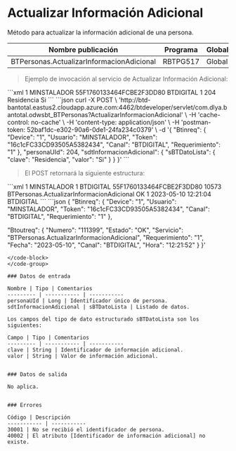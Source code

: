 # Actualizar Información Adicional 

Método para actualizar la información adicional de una persona. 

Nombre publicación | Programa | Global/País 
--------- | ----------- | ----------- 
BTPersonas.ActualizarInformacionAdicional | RBTPG517 | Global 

> Ejemplo de invocación al servicio de Actualizar Información Adicional: 

<code-group> 
<code-block title="XML" active> 
```xml 
<soapenv:Envelope xmlns:soapenv="http://schemas.xmlsoap.org/soap/envelope/" xmlns:bts="http://uy.com.dlya.bantotal/BTSOA/"> 
   <soapenv:Header/> 
   <soapenv:Body> 
      <bts:BTPersonas.ActualizarInformacionAdicional> 
         <bts:Btinreq> 
            <bts:Device>1</bts:Device> 
            <bts:Usuario>MINSTALADOR</bts:Usuario> 
            <bts:Token>55F1760133464FCBE2F3DD80</bts:Token> 
            <bts:Canal>BTDIGITAL</bts:Canal> 
            <bts:Requerimiento>1</bts:Requerimiento> 
         </bts:Btinreq> 
         <bts:personaUId>204</bts:personaUId> 
         <bts:sdtInformacionAdicional> 
            <bts:sBTDatoLista> 
               <bts:clave>Residencia</bts:clave> 
               <bts:valor>Si</bts:valor> 
            </bts:sBTDatoLista> 
         </bts:sdtInformacionAdicional> 
      </bts:BTPersonas.ActualizarInformacionAdicional> 
   </soapenv:Body> 
</soapenv:Envelope> 
``` 
</code-block> 

<code-block title="JSON"> 
```json 
curl -X POST \ 
	'http://btd-bantotal.eastus2.cloudapp.azure.com:4462/btdeveloper/servlet/com.dlya.bantotal.odwsbt_BTPersonas?ActualizarInformacionAdicional' \ 
	-H 'cache-control: no-cache' \ 
	-H 'content-type: application/json' \ 
	-H 'postman-token: 52baf1dc-e302-90a6-0de1-24fa234c0379' \ 
	-d '{ 
	"Btinreq": { 
	  "Device": "1", 
	  "Usuario": "MINSTALADOR", 
	  "Token": "16c1cFC33CD93505A5382434", 
	  "Canal": "BTDIGITAL", 
	  "Requerimiento": "1" 
	}, 
	"personaUId": 204, 
        "sdtInformacionAdicional": { 
          "sBTDatoLista": { 
            "clave": "Residencia", 
            "valor": "Si" 
          } 
        } 
}' 
``` 
</code-block> 
</code-group> 

> El POST retornará la siguiente estructura: 

<code-group> 
<code-block title="XML" active> 
```xml 
<SOAP-ENV:Envelope xmlns:SOAP-ENV="http://schemas.xmlsoap.org/soap/envelope/" xmlns:xsd="http://www.w3.org/2001/XMLSchema" xmlns:SOAP-ENC="http://schemas.xmlsoap.org/soap/encoding/" xmlns:xsi="http://www.w3.org/2001/XMLSchema-instance"> 
   <SOAP-ENV:Body> 
      <BTPersonas.ActualizarInformacionAdicionalResponse xmlns="http://uy.com.dlya.bantotal/BTSOA/"> 
         <Btinreq> 
            <Device>1</Device> 
            <Usuario>MINSTALADOR</Usuario> 
            <Requerimiento>1</Requerimiento> 
            <Canal>BTDIGITAL</Canal> 
            <Token>55F1760133464FCBE2F3DD80</Token> 
         </Btinreq> 
         <Erroresnegocio></Erroresnegocio> 
         <Btoutreq> 
            <Numero>10573</Numero> 
            <Servicio>BTPersonas.ActualizarInformacionAdicional</Servicio> 
            <Estado>OK</Estado> 
            <Requerimiento>1</Requerimiento> 
            <Fecha>2023-05-10</Fecha> 
            <Hora>12:21:04</Hora> 
            <Canal>BTDIGITAL</Canal> 
         </Btoutreq> 
      </BTPersonas.ActualizarInformacionAdicionalResponse> 
   </SOAP-ENV:Body> 
</SOAP-ENV:Envelope> 
``` 
</code-block> 

<code-block title="JSON"> 
```json 
{ 
   "Btinreq": { 
      "Device": "1", 
      "Usuario": "MINSTALADOR", 
      "Token": "16c1cFC33CD93505A5382434", 
      "Canal": "BTDIGITAL", 
      "Requerimiento": "1" 
   }, 

   "Btoutreq": { 
      "Numero": "111399", 
      "Estado": "OK", 
      "Servicio": "BTPersonas.ActualizarInformacionAdicional", 
      "Requerimiento": "1", 
      "Fecha": "2023-05-10", 
      "Canal": "BTDIGITAL", 
      "Hora": "12:21:52" 
   } 
}' 
``` 
</code-block> 
</code-group> 

### Datos de entrada 

Nombre | Tipo | Comentarios 
--------- | ----------- | ----------- 
personaUId | Long | Identificador único de persona. 
sdtInformacionAdicional | sBTDatoLista | Listado de datos. 

Los campos del tipo de dato estructurado sBTDatoLista son los siguientes: 

Campo | Tipo | Comentarios 
--------- | ----------- | ----------- 
clave | String | Identificador de información adicional. 
valor | String | Valor de información adicional. 


### Datos de salida 

No aplica. 


### Errores 

Código | Descripción 
----------- | ----------- 
30001 | No se recibió el identificador de persona. 
40002 | El atributo [Identificador de información adicional] no existe. 


 
